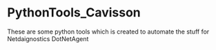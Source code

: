 # PythonTools_Cavisson
These are some python tools which is created to automate the stuff for Netdaignostics DotNetAgent

